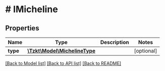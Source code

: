 # # IMicheline

## Properties

Name | Type | Description | Notes
------------ | ------------- | ------------- | -------------
**type** | [**\Tzkt\Model\MichelineType**](MichelineType.md) |  | [optional]

[[Back to Model list]](../../README.md#models) [[Back to API list]](../../README.md#endpoints) [[Back to README]](../../README.md)

